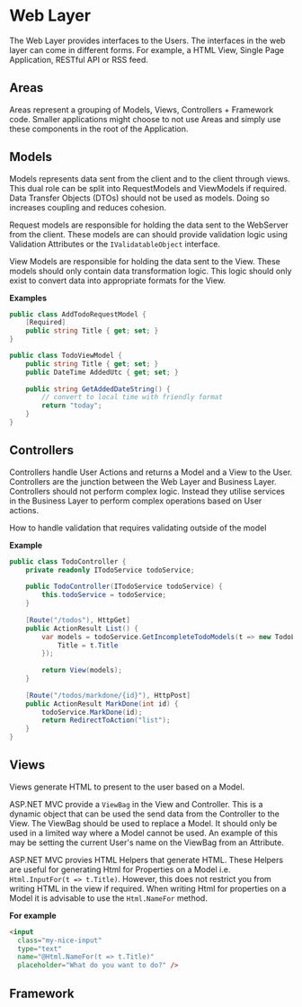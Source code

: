 # Web Layer
The Web Layer provides interfaces to the Users. The interfaces in the web layer can come in different forms. For example, a HTML View, Single Page Application, RESTful API or RSS feed.

## Areas
Areas represent a grouping of Models, Views, Controllers + Framework code. Smaller applications might choose to not use Areas and simply use these components in the root of the Application.

## Models
Models represents data sent from the client and to the client through views. This dual role can be split into RequestModels and ViewModels if required. Data Transfer Objects (DTOs) should not be used as models. Doing so increases coupling and reduces cohesion.

Request models are responsible for holding the data sent to the WebServer from the client. These models are can should provide validation logic using Validation Attributes or the `IValidatableObject` interface.

View Models are responsible for holding the data sent to the View. These models should only contain data transformation logic. This logic should only exist to convert data into appropriate formats for the View.

**Examples**
``` c#
public class AddTodoRequestModel {
    [Required]
    public string Title { get; set; }
}

public class TodoViewModel {
    public string Title { get; set; }
    public DateTime AddedUtc { get; set; }
    
    public string GetAddedDateString() {
        // convert to local time with friendly format
        return "today";
    }
}
```

## Controllers
Controllers handle User Actions and returns a Model and a View to the User. Controllers are the junction between the Web Layer and Business Layer. Controllers should not perform complex logic. Instead they utilise services in the Business Layer to perform complex operations based on User actions.


How to handle validation that requires validating outside of the model

**Example**
``` c#
public class TodoController {
    private readonly ITodoService todoService;
    
    public TodoController(ITodoService todoService) {
        this.todoService = todoService;
    }
    
    [Route("/todos"), HttpGet]
    public ActionResult List() {
        var models = todoService.GetIncompleteTodoModels(t => new TodoListItemModel {
            Title = t.Title
        });
        
        return View(models);
    }
    
    [Route("/todos/markdone/{id}"), HttpPost]
    public ActionResult MarkDone(int id) {
        todoService.MarkDone(id);
        return RedirectToAction("list");
    }
}
```

## Views
Views generate HTML to present to the user based on a Model.

ASP.NET MVC provide a `ViewBag` in the View and Controller. This is a dynamic object that can be used the send data from the Controller to the View. The ViewBag should be used to replace a Model. It should only be used in a limited way where a Model cannot be used. An example of this may be setting the current User's name on the ViewBag from an Attribute.

ASP.NET MVC provies HTML Helpers that generate HTML. These Helpers are useful for generating Html for Properties on a Model i.e. `Html.InputFor(t => t.Title)`. However, this does not restrict you from writing HTML in the view if required. When writing Html for properties on a Model it is advisable to use the `Html.NameFor` method.

**For example**
``` Html
<input 
  class="my-nice-input" 
  type="text" 
  name="@Html.NameFor(t => t.Title)" 
  placeholder="What do you want to do?" />
```

## Framework
